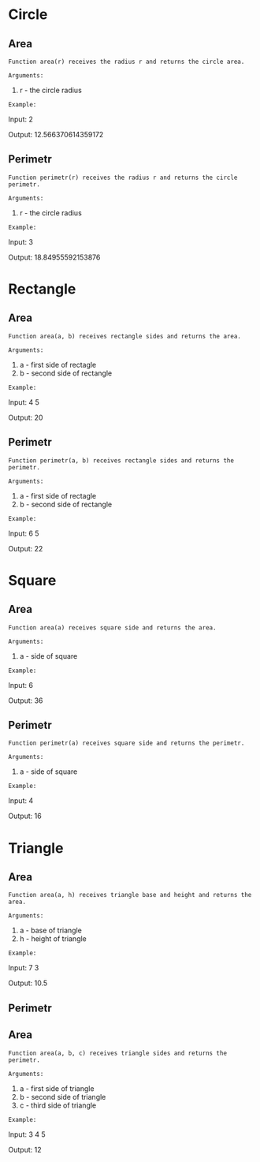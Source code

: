 # **Circle**
## Area
```
Function area(r) receives the radius r and returns the circle area.
```
`Arguments: `
1. r - the circle radius

`Example:`

Input: 2

Output: 12.566370614359172

## Perimetr
```
Function perimetr(r) receives the radius r and returns the circle perimetr.
```
`Arguments: `
1. r - the circle radius

`Example:`

Input: 3

Output: 18.84955592153876

# **Rectangle**
## Area
```
Function area(a, b) receives rectangle sides and returns the area.
```
`Arguments: `
1. a - first side of rectagle
2. b - second side of rectangle

`Example:`

Input: 4 5

Output: 20

## Perimetr
```
Function perimetr(a, b) receives rectangle sides and returns the perimetr.
```
`Arguments: `
1. a - first side of rectagle
2. b - second side of rectangle

`Example:`

Input: 6 5

Output: 22

# **Square**
## Area
```
Function area(a) receives square side and returns the area.
```
`Arguments: `
1. a - side of square

`Example:`

Input: 6

Output: 36

## Perimetr
```
Function perimetr(a) receives square side and returns the perimetr.
```
`Arguments: `
1. a - side of square

`Example:`

Input: 4

Output: 16

# **Triangle**
## Area
```
Function area(a, h) receives triangle base and height and returns the area.
```
`Arguments: `
1. a - base of triangle
2. h - height of triangle

`Example:`

Input: 7 3

Output: 10.5

## Perimetr
## Area
```
Function area(a, b, c) receives triangle sides and returns the perimetr.
```
`Arguments: `
1. a - first side of triangle
2. b - second side of triangle
3. c - third side of triangle

`Example:`

Input: 3 4 5

Output: 12